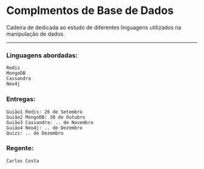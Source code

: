 # Complmentos de Base de Dados

Cadeira de dedicada ao estudo de diferentes linguagens utilizados na manipulação de dados.

---

### Linguagens abordadas:

    Redis
    MongoDB
    Cassandra
    Neo4j

### Entregas:

    Guião1 Redis: 26 de Setembro
    Guião2 MongoDB: 30 de Outubro
    Guião3 Cassandra: .. de Novembro
    Guião4 Neo4j: .. de Dezembro
    Quizz: .. de Dezembro

### Regente:
    Carlos Costa